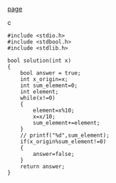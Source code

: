 [page](https://programmers.co.kr/learn/courses/30/lessons/12947)

c

    #include <stdio.h>
    #include <stdbool.h>
    #include <stdlib.h>

    bool solution(int x)
    {
        bool answer = true;
        int x_origin=x;
        int sum_element=0;
        int element;
        while(x!=0)
        {
            element=x%10;
            x=x/10;
            sum_element+=element;
        }
        // printf("%d",sum_element);
        if(x_origin%sum_element!=0)
        {
            answer=false;
        }
        return answer;
    }
